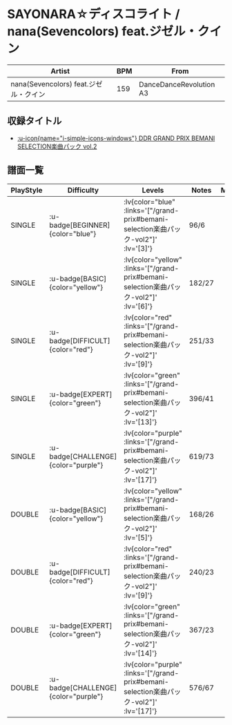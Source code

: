 # SAYONARA☆ディスコライト / nana(Sevencolors) feat.ジゼル・クイン

|Artist|BPM|From|
|------|---|----|
|nana(Sevencolors) feat.ジゼル・クイン|159|DanceDanceRevolution A3|

## 収録タイトル

- [ :u-icon{name="i-simple-icons-windows"} DDR GRAND PRIX BEMANI SELECTION楽曲パック vol.2](/grand-prix#bemani-selection楽曲パック-vol2)

## 譜面一覧

|PlayStyle|Difficulty|Levels|Notes|Movie|
|---------|----------|------|-----|-----|
|SINGLE| :u-badge[BEGINNER]{color="blue"} | :lv{color="blue" :links='["/grand-prix#bemani-selection楽曲パック-vol2"]' :lv='[3]'} |96/6||
|SINGLE| :u-badge[BASIC]{color="yellow"} | :lv{color="yellow" :links='["/grand-prix#bemani-selection楽曲パック-vol2"]' :lv='[6]'} |182/27||
|SINGLE| :u-badge[DIFFICULT]{color="red"} | :lv{color="red" :links='["/grand-prix#bemani-selection楽曲パック-vol2"]' :lv='[9]'} |251/33||
|SINGLE| :u-badge[EXPERT]{color="green"} | :lv{color="green" :links='["/grand-prix#bemani-selection楽曲パック-vol2"]' :lv='[13]'} |396/41||
|SINGLE| :u-badge[CHALLENGE]{color="purple"} | :lv{color="purple" :links='["/grand-prix#bemani-selection楽曲パック-vol2"]' :lv='[17]'} |619/73||
|DOUBLE| :u-badge[BASIC]{color="yellow"} | :lv{color="yellow" :links='["/grand-prix#bemani-selection楽曲パック-vol2"]' :lv='[5]'} |168/26||
|DOUBLE| :u-badge[DIFFICULT]{color="red"} | :lv{color="red" :links='["/grand-prix#bemani-selection楽曲パック-vol2"]' :lv='[9]'} |240/23||
|DOUBLE| :u-badge[EXPERT]{color="green"} | :lv{color="green" :links='["/grand-prix#bemani-selection楽曲パック-vol2"]' :lv='[14]'} |367/23||
|DOUBLE| :u-badge[CHALLENGE]{color="purple"} | :lv{color="purple" :links='["/grand-prix#bemani-selection楽曲パック-vol2"]' :lv='[17]'} |576/67||

